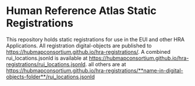 # Human Reference Atlas Static Registrations

This repository holds static registrations for use in the EUI and other HRA Applications. All registration digital-objects are published to <https://hubmapconsortium.github.io/hra-registrations/>. A combined rui_locations.jsonld is available at <https://hubmapconsortium.github.io/hra-registrations/rui_locations.jsonld>. all others are at https://hubmapconsortium.github.io/hra-registrations/**name-in-digital-objects-folder**/rui_locations.jsonld
